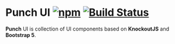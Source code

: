 Punch UI [![npm][npm-image]][npm-url] [![Build Status][build-image]][build-url]
===========================

[npm-image]: https://img.shields.io/npm/v/punch-ui?style=flat-square
[npm-url]: https://www.npmjs.com/package/punch-ui
[build-image]: https://travis-ci.com/mtutynina/punch-ui.svg?branch=main
[build-url]: https://travis-ci.com/mtutynina/punch-ui

**Punch** UI is collection of UI components based on **KnockoutJS** and **Bootstrap 5**.
